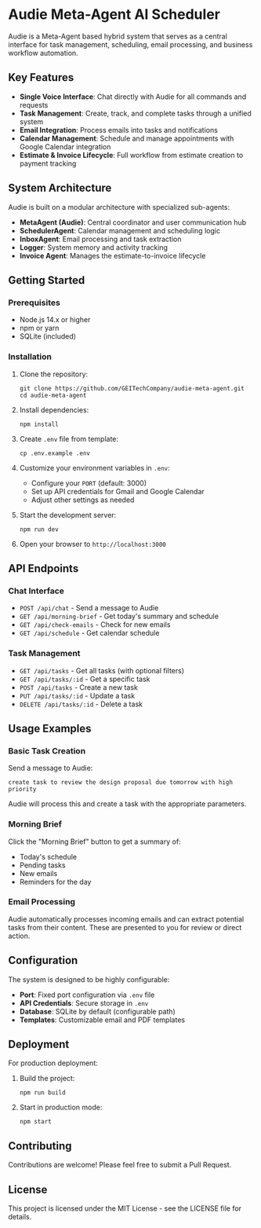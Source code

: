 # Audie Meta-Agent AI Scheduler

Audie is a Meta-Agent based hybrid system that serves as a central interface for task management, scheduling, email processing, and business workflow automation.

## Key Features

- **Single Voice Interface**: Chat directly with Audie for all commands and requests
- **Task Management**: Create, track, and complete tasks through a unified system
- **Email Integration**: Process emails into tasks and notifications
- **Calendar Management**: Schedule and manage appointments with Google Calendar integration
- **Estimate & Invoice Lifecycle**: Full workflow from estimate creation to payment tracking

## System Architecture

Audie is built on a modular architecture with specialized sub-agents:

- **MetaAgent (Audie)**: Central coordinator and user communication hub
- **SchedulerAgent**: Calendar management and scheduling logic
- **InboxAgent**: Email processing and task extraction
- **Logger**: System memory and activity tracking
- **Invoice Agent**: Manages the estimate-to-invoice lifecycle

## Getting Started

### Prerequisites

- Node.js 14.x or higher
- npm or yarn
- SQLite (included)

### Installation

1. Clone the repository:
   ```
   git clone https://github.com/GEITechCompany/audie-meta-agent.git
   cd audie-meta-agent
   ```

2. Install dependencies:
   ```
   npm install
   ```

3. Create `.env` file from template:
   ```
   cp .env.example .env
   ```

4. Customize your environment variables in `.env`:
   - Configure your `PORT` (default: 3000)
   - Set up API credentials for Gmail and Google Calendar
   - Adjust other settings as needed

5. Start the development server:
   ```
   npm run dev
   ```

6. Open your browser to `http://localhost:3000`

## API Endpoints

### Chat Interface

- `POST /api/chat` - Send a message to Audie
- `GET /api/morning-brief` - Get today's summary and schedule
- `GET /api/check-emails` - Check for new emails
- `GET /api/schedule` - Get calendar schedule

### Task Management

- `GET /api/tasks` - Get all tasks (with optional filters)
- `GET /api/tasks/:id` - Get a specific task
- `POST /api/tasks` - Create a new task
- `PUT /api/tasks/:id` - Update a task
- `DELETE /api/tasks/:id` - Delete a task

## Usage Examples

### Basic Task Creation

Send a message to Audie:
```
create task to review the design proposal due tomorrow with high priority
```

Audie will process this and create a task with the appropriate parameters.

### Morning Brief

Click the "Morning Brief" button to get a summary of:
- Today's schedule
- Pending tasks
- New emails
- Reminders for the day

### Email Processing

Audie automatically processes incoming emails and can extract potential tasks from their content. These are presented to you for review or direct action.

## Configuration

The system is designed to be highly configurable:

- **Port**: Fixed port configuration via `.env` file
- **API Credentials**: Secure storage in `.env`
- **Database**: SQLite by default (configurable path)
- **Templates**: Customizable email and PDF templates

## Deployment

For production deployment:

1. Build the project:
   ```
   npm run build
   ```

2. Start in production mode:
   ```
   npm start
   ```

## Contributing

Contributions are welcome! Please feel free to submit a Pull Request.

## License

This project is licensed under the MIT License - see the LICENSE file for details. 